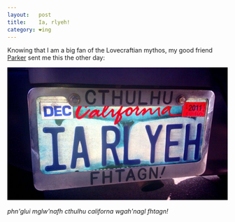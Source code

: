 ```yaml
---
layout:   post
title:    Ia, rlyeh!
category: ❤ing
---
```


Knowing that I am a big fan of the Lovecraftian mythos, my good friend
[Parker][parker] sent me this the other day:

<div class="img-wrapper">
  <img src='/img/ia-rlyeh.jpg' alt='Ctuhlhu fhtagn!' />
</div>

_phn'glui mglw'nafh cthulhu californa wgah'nagl fhtagn!_

[parker]: http://parkerhiggins.net
